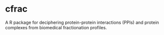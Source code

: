 # cfrac
A R package for deciphering protein-protein interactions (PPIs) and protein complexes from biomedical fractionation profiles.
